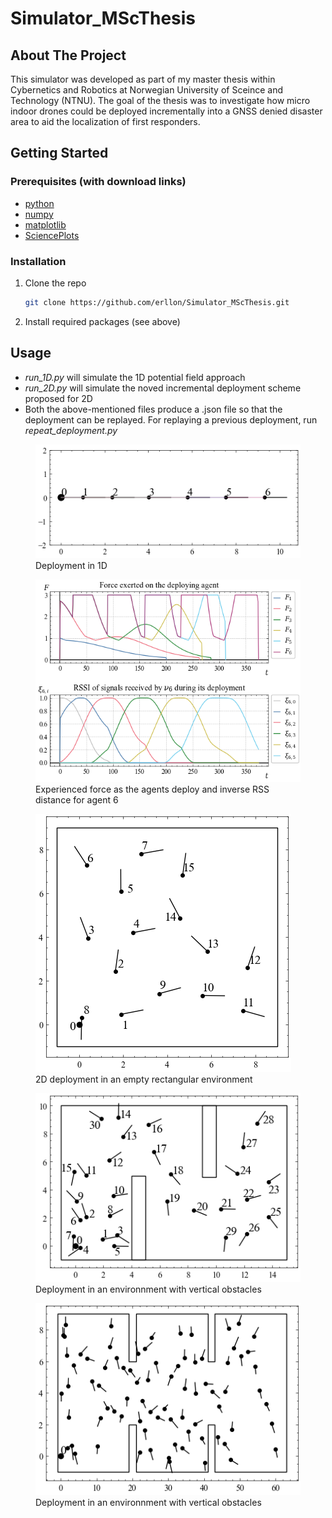 # Simulator_MScThesis

<!-- PROJECT SHIELDS -->
<!--
*** I'm using markdown "reference style" links for readability.
*** Reference links are enclosed in brackets [ ] instead of parentheses ( ).
*** See the bottom of this document for the declaration of the reference variables
*** for contributors-url, forks-url, etc. This is an optional, concise syntax you may use.
*** https://www.markdownguide.org/basic-syntax/#referenc
e-style-links
-->

<!-- ABOUT THE PROJECT -->
## About The Project
This simulator was developed as part of my master thesis within Cybernetics and Robotics at Norwegian University of Sceince and Technology (NTNU). The goal of the thesis was to investigate how micro indoor drones could be deployed incrementally into a GNSS denied disaster area to aid the localization of first responders.

<!-- GETTING STARTED -->
## Getting Started

### Prerequisites (with download links)
* [python](https://www.python.org/downloads/)
* [numpy](https://pypi.org/project/numpy/)
* [matplotlib](https://pypi.org/project/matplotlib/)
* [SciencePlots](https://pypi.org/project/SciencePlots/)

### Installation

1. Clone the repo
   ```sh
   git clone https://github.com/erllon/Simulator_MScThesis.git
   ```
2. Install required packages (see above)

<!-- USAGE EXAMPLES -->
## Usage
* _run_1D.py_ will simulate the 1D potential field approach
* _run_2D.py_ will simulate the noved incremental deployment scheme proposed for 2D
* Both the above-mentioned files produce a .json file so that the deployment can be replayed. For replaying a previous deployment, run _repeat_deployment.py_
<figure><img src="images/Line_explore_correct_force_6_drones_deployment_smaller_markersize.png"><figcaption>Deployment in 1D</figcaption></figure>

<figure><img src="images/Line_explore_correct_force_6_drones_all_F_and_xi_6.png"><figcaption>Experienced force as the agents deploy and inverse RSS distance for agent 6</figcaption></figure>

<figure><img src="images/deployment_comp_uniform_large_cR_15_drones_3_correct_annotations_wo_labelbox2.png"><figcaption>2D deployment in an empty rectangular environment</figcaption></figure>

<figure><img src="images/deployment_redoing_zig_zag_test_30_drones_54_correct_annotations_wo_labelbox.png"><figcaption>Deployment in an environnment with vertical obstacles</figcaption></figure>

<figure><img src="images/deployment_redoing_stripa_test_80_drones_9_wo_labelbox_zig_zag_figsize.png"><figcaption>Deployment in an environnment with vertical obstacles</figcaption></figure>
